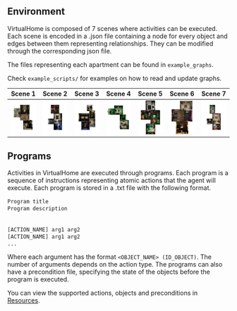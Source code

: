 
## Environment
VirtualHome is composed of 7 scenes where activities can be executed. Each scene is encoded in a .json file containing a node for every object and edges between them representing relationships. They can be modified through the corresponding json file. 

The files representing each apartment can be found in `example_graphs`.

Check `example_scripts/` for examples on how to read and update graphs.

| Scene 1   | Scene 2   | Scene 3   | Scene 4   | Scene 5   | Scene 6   | Scene 7  |
| ------------- | ------------- | ------------- | ------------- | ------------- | ------------- |------------- |
| ![img](../assets/scene1rot.png) | ![img](..//assets/scene2rot.png)| ![img](..//assets/scene3rot.png)| ![img](..//assets/scene4rot.png)| ![img](..//assets/scene5rot.png)| ![img](..//assets/scene6rot.png)| ![img](..//assets/scene7rot.png)


## Programs
Activities in VirtualHome are executed through programs. Each program is a sequence of instructions representing atomic actions that the agent will execute. Each program is stored in a .txt file with the following format. 

```
Program title
Program description


[ACTION_NAME] arg1 arg2
[ACTION_NAME] arg1 arg2
...
```
Where each argument has the format `<OBJECT_NAME> (ID_OBJECT)`. The number of arguments depends on the action type. The programs can also have a precondition file, specifying the state of the objects before the program is executed.

You can view the supported actions, objects and preconditions in [Resources]().

